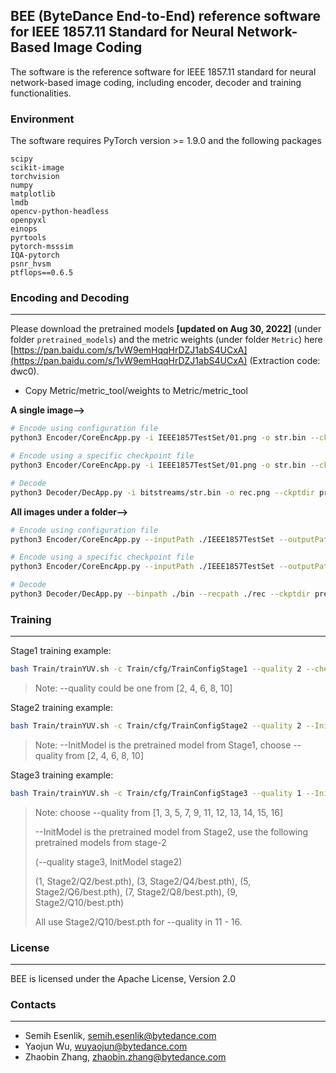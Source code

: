 ## BEE (ByteDance End-to-End) reference software for IEEE 1857.11 Standard for Neural Network-Based Image Coding

The software is the reference software for IEEE 1857.11 standard for neural network-based image coding, 
including encoder, decoder and training functionalities. 

### Environment

The software requires PyTorch version >= 1.9.0 and the following packages

```text
scipy
scikit-image
torchvision
numpy
matplotlib
lmdb
opencv-python-headless
openpyxl
einops
pyrtools
pytorch-msssim
IQA-pytorch
psnr_hvsm
ptflops==0.6.5
```

### Encoding and Decoding

-----------

Please download the pretrained models **[updated on Aug 30, 2022]** (under folder ``pretrained_models``) and the metric weights (under folder ``Metric``) here [https://pan.baidu.com/s/1vW9emHqqHrDZJ1abS4UCxA](https://pan.baidu.com/s/1vW9emHqqHrDZJ1abS4UCxA) (Extraction code: dwc0).

- Copy Metric/metric_tool/weights to Metric/metric_tool


**A single image-->**

```bash
# Encode using configuration file
python3 Encoder/CoreEncApp.py -i IEEE1857TestSet/01.png -o str.bin --ckptdir pretrained_models/objective/enc_model --qp 46 --cfg Encoder/IEEE_AllRecipes_Objective.json --oldversion

# Encode using a specific checkpoint file
python3 Encoder/CoreEncApp.py -i IEEE1857TestSet/01.png -o str.bin --ckpt pretrained_models/objective/enc_model/quant_model.ckpt-02 --qp 46 --oldversion

# Decode
python3 Decoder/DecApp.py -i bitstreams/str.bin -o rec.png --ckptdir pretrained_models/objective/dec_model --oldversion
```

**All images under a folder-->**

```bash
# Encode using configuration file
python3 Encoder/CoreEncApp.py --inputPath ./IEEE1857TestSet --outputPath ./bin --ckptdir pretrained_models/objective/enc_model --qp 46 --cfg Encoder/IEEE_AllRecipes_Objective.json --oldversion

# Encode using a specific checkpoint file
python3 Encoder/CoreEncApp.py --inputPath ./IEEE1857TestSet --outputPath ./bin --ckpt pretrained_models/objective/enc_model/quant_model.ckpt-02 --qp 46 --oldversion

# Decode
python3 Decoder/DecApp.py --binpath ./bin --recpath ./rec --ckptdir pretrained_models/objective/dec_model --oldversion
```

### Training

-----------

Stage1 training example:
```bash
bash Train/trainYUV.sh -c Train/cfg/TrainConfigStage1 --quality 2 --checkpoint Stage1/Q2 
```

> Note: --quality could be one from [2, 4, 6, 8, 10]

Stage2 training example:
```bash
bash Train/trainYUV.sh -c Train/cfg/TrainConfigStage2 --quality 2 --InitModel Stage1/Q2/best.pth --checkpoint Stage2/Q2 --learning_rate 1e-5 
```

> Note: --InitModel is the pretrained model from Stage1, choose --quality from [2, 4, 6, 8, 10]

Stage3 training example:
```bash
bash Train/trainYUV.sh -c Train/cfg/TrainConfigStage3 --quality 1 --InitModel Stage2/Q2/best.pth --checkpoint Stage3/Q1 --learning_rate 1e-5 
```

> Note: choose --quality from [1, 3, 5, 7, 9, 11, 12, 13, 14, 15, 16]
> 
> --InitModel is the pretrained model from Stage2, use the following pretrained models from stage-2
> 
> (--quality stage3, InitModel stage2) 
> 
> (1, Stage2/Q2/best.pth), (3, Stage2/Q4/best.pth), (5, Stage2/Q6/best.pth), (7, Stage2/Q8/best.pth), (9, Stage2/Q10/best.pth)
> 
> All use Stage2/Q10/best.pth for --quality in 11 - 16.

### License

-----------

BEE is licensed under the Apache License, Version 2.0

### Contacts

-----------

- Semih Esenlik, semih.esenlik@bytedance.com
- Yaojun Wu, wuyaojun@bytedance.com
- Zhaobin Zhang, zhaobin.zhang@bytedance.com

